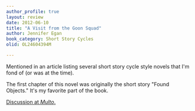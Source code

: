 ```yaml
---
author_profile: true
layout: review
date: 2012-06-10
title: "A Visit from the Goon Squad"
author: Jennifer Egan
book_category: Short Story Cycles
olid: OL24604394M

---
```


Mentioned in an article listing several short story cycle style novels that I'm fond of (or was at the time).

The first chapter of this novel was originally the short story "Found Objects." It's my favorite part of the book. 

[Discussion at *Multo*.](https://multoghost.wordpress.com/2012/06/10/stories-for-the-short-attention-span/)